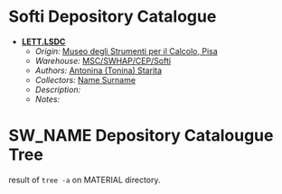 # Softi Depository Catalogue


* **[LETT.LSDC](./MATERIAL/example_file.zip)**
  * *Origin:* [Museo degli Strumenti per il Calcolo, Pisa](https://www.msc.sma.unipi.it/)
  * *Warehouse:* [MSC/SWHAP/CEP/Softi]()
  * *Authors:* [Antonina (Tonina) Starita](./ACTORS.md#Carlo-Montangero)
  * *Collectors:* [Name Surname](./ACTORS.md#name-surname)
  * *Description:* 
  * *Notes:*
  

# SW_NAME Depository Catalougue Tree


result of `tree -a`  on MATERIAL directory.
